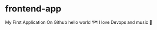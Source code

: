 # frontend-app
My First Application On Github
hello world :world_map:
I love Devops and music :musical_note:
